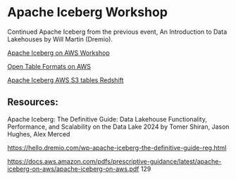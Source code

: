 # Apache Iceberg Workshop

Continued Apache Iceberg from the previous event,  An Introduction to Data Lakehouses by Will Martin (Dremio).

[Apache Iceberg on AWS Workshop](https://catalog.us-east-1.prod.workshops.aws/workshops/b6289fb6-4636-4843-b8c1-f782b4871783/en-US/)


[Open Table Formats on AWS](https://catalog.us-east-1.prod.workshops.aws/workshops/520e974c-0fee-4585-9601-9af535d4d908/en-US/)


[Apache Iceberg AWS S3 tables Redshift](https://aws.amazon.com/blogs/big-data/scalable-analytics-and-centralized-governance-for-apache-iceberg-tables-using-amazon-s3-tables-and-amazon-redshift/)



## Resources:

Apache Iceberg: The Definitive Guide: Data Lakehouse Functionality, Performance, and Scalability on the Data Lake 2024
by Tomer Shiran, Jason Hughes, Alex Merced 

https://hello.dremio.com/wp-apache-iceberg-the-definitive-guide-reg.html

https://docs.aws.amazon.com/pdfs/prescriptive-guidance/latest/apache-iceberg-on-aws/apache-iceberg-on-aws.pdf  129 

